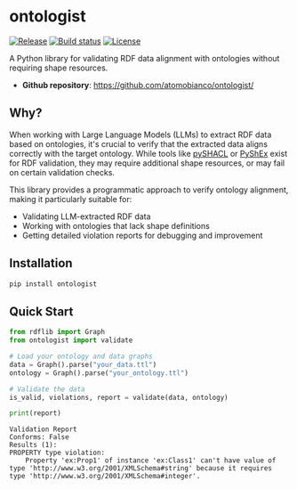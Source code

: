 # ontologist

[![Release](https://img.shields.io/github/v/release/atomobianco/ontologist)](https://img.shields.io/github/v/release/atomobianco/ontologist)
[![Build status](https://img.shields.io/github/actions/workflow/status/atomobianco/ontologist/main.yml?branch=main)](https://github.com/atomobianco/ontologist/actions/workflows/main.yml?query=branch%3Amain)
[![License](https://img.shields.io/github/license/atomobianco/ontologist)](https://img.shields.io/github/license/atomobianco/ontologist)

A Python library for validating RDF data alignment with ontologies without requiring shape resources.

- **Github repository**: <https://github.com/atomobianco/ontologist/>

## Why?

When working with Large Language Models (LLMs) to extract RDF data based on ontologies, it's crucial to verify that the extracted data aligns correctly with the target ontology.
While tools like [pySHACL](https://github.com/RDFLib/pySHACL) or [PyShEx](https://github.com/hsolbrig/PyShEx) exist for RDF validation, they may require additional shape resources, or may fail on certain validation checks.

This library provides a programmatic approach to verify ontology alignment, making it particularly suitable for:

- Validating LLM-extracted RDF data
- Working with ontologies that lack shape definitions
- Getting detailed violation reports for debugging and improvement

## Installation

```bash
pip install ontologist
```

## Quick Start

```python
from rdflib import Graph
from ontologist import validate

# Load your ontology and data graphs
data = Graph().parse("your_data.ttl")
ontology = Graph().parse("your_ontology.ttl")

# Validate the data
is_valid, violations, report = validate(data, ontology)

print(report)
```

```
Validation Report
Conforms: False
Results (1):
PROPERTY type violation:
	Property 'ex:Prop1' of instance 'ex:Class1' can't have value of type 'http://www.w3.org/2001/XMLSchema#string' because it requires type 'http://www.w3.org/2001/XMLSchema#integer'.

```